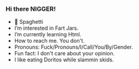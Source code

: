 ### Hi there NIGGER!

 - 🍝 Spaghetti
 - I’m interested in Fart Jars.
 - I’m currently learning Html.
 - How to reach me. You don't.
 - Pronouns: Fuck/Pronouns/I/Call/You/By/Gender.
 - Fun fact: I don't care about your opinion.
 - I like eating Doritos while slammin skids.
